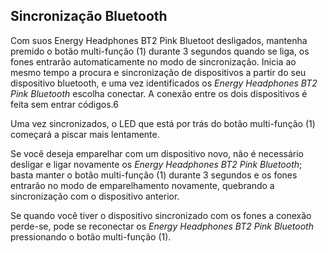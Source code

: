 ## Sincronização Bluetooth 

Com suos Energy Headphones BT2 Pink Bluetoot desligados, mantenha premido o botão multi-função (1) durante 3 segundos quando se liga, os fones entrarão automaticamente no modo de sincronização. 
Inicia ao mesmo tempo a procura e sincronização de dispositivos a partir do seu dispositivo bluetooth, e uma vez identificados os *Energy Headphones BT2 Pink Bluetooth* escolha conectar. A conexão entre os dois dispositivos é feita sem entrar códigos.6 

Uma vez sincronizados, o LED que está por trás do botão multi-função (1) começará a piscar mais lentamente. 

Se você deseja emparelhar com um dispositivo novo, não é necessário desligar e ligar novamente os *Energy Headphones BT2 Pink Bluetooth*; basta manter o botão multi-função (1) durante 3 segundos e os fones entrarão no modo de emparelhamento novamente, quebrando a sincronização com o dispositivo anterior. 

Se quando você tiver o dispositivo sincronizado com os fones a conexão perde-se, pode se reconectar os *Energy Headphones BT2 Pink Bluetooth* pressionando o botão multi-função (1). 
